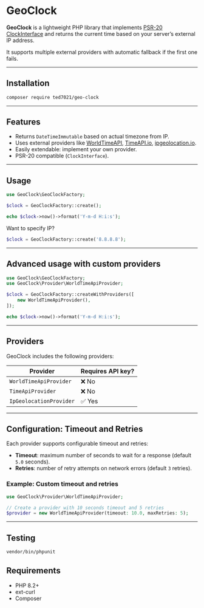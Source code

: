 # GeoClock

**GeoClock** is a lightweight PHP library that implements [PSR-20 ClockInterface](https://www.php-fig.org/psr/psr-20/) and returns the current time based on your server’s external IP address.

It supports multiple external providers with automatic fallback if the first one fails.

---

## Installation

```bash
composer require ted7021/geo-clock
```

---

## Features

- Returns `DateTimeImmutable` based on actual timezone from IP.
- Uses external providers like [WorldTimeAPI](https://worldtimeapi.org), [TimeAPI.io](https://timeapi.io), [ipgeolocation.io](https://ipgeolocation.io).
- Easily extendable: implement your own provider.
- PSR-20 compatible (`ClockInterface`).

---

## Usage

```php
use GeoClock\GeoClockFactory;

$clock = GeoClockFactory::create();

echo $clock->now()->format('Y-m-d H:i:s');
```

Want to specify IP?
```php
$clock = GeoClockFactory::create('8.8.8.8');
```

---

## Advanced usage with custom providers

```php
use GeoClock\GeoClockFactory;
use GeoClock\Provider\WorldTimeApiProvider;

$clock = GeoClockFactory::createWithProviders([
    new WorldTimeApiProvider(),
]);

echo $clock->now()->format('Y-m-d H:i:s');
```

---

## Providers

GeoClock includes the following providers:

| Provider | Requires API key? |
|----------|-------------------|
| `WorldTimeApiProvider` | ❌ No |
| `TimeApiProvider` | ❌ No |
| `IpGeolocationProvider` | ✅ Yes |

---

## Configuration: Timeout and Retries

Each provider supports configurable timeout and retries:

- **Timeout**: maximum number of seconds to wait for a response (default `5.0` seconds).
- **Retries**: number of retry attempts on network errors (default `3` retries).

### Example: Custom timeout and retries

```php
use GeoClock\Provider\WorldTimeApiProvider;

// Create a provider with 10 seconds timeout and 5 retries
$provider = new WorldTimeApiProvider(timeout: 10.0, maxRetries: 5);
```

---

## Testing

```bash
vendor/bin/phpunit
```

## Requirements

- PHP 8.2+
- ext-curl
- Composer
